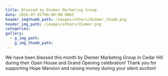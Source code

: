 ```yaml
---
title: Blessed by Diemer Marketing Group
date: 2016-07-01T00:00:00.000Z
header_imgthumb_path: /images/others/diemer_thumb.png
header_img_path: /images/others/diemer.png
categories:
gallery:
  - g_img_path:
    g_img_thumb_path:
---
```



We have been blessed this month by Diemer Marketing Group in Cedar Hill during their Open House and Grand Opening celebration! Thank you for supporting Hope Mansion and raising money during your silent auction!